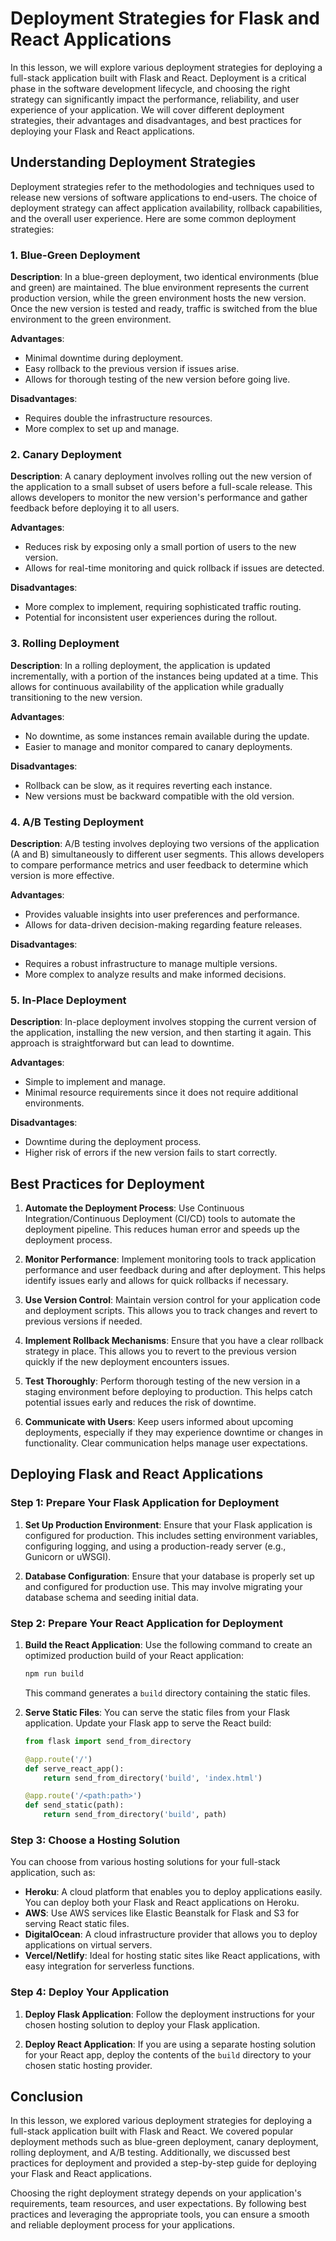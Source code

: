 # Deployment Strategies for Flask and React Applications

In this lesson, we will explore various deployment strategies for deploying a full-stack application built with Flask and React. Deployment is a critical phase in the software development lifecycle, and choosing the right strategy can significantly impact the performance, reliability, and user experience of your application. We will cover different deployment strategies, their advantages and disadvantages, and best practices for deploying your Flask and React applications.

## Understanding Deployment Strategies

Deployment strategies refer to the methodologies and techniques used to release new versions of software applications to end-users. The choice of deployment strategy can affect application availability, rollback capabilities, and the overall user experience. Here are some common deployment strategies:

### 1. Blue-Green Deployment

**Description**: In a blue-green deployment, two identical environments (blue and green) are maintained. The blue environment represents the current production version, while the green environment hosts the new version. Once the new version is tested and ready, traffic is switched from the blue environment to the green environment.

**Advantages**:

- Minimal downtime during deployment.
- Easy rollback to the previous version if issues arise.
- Allows for thorough testing of the new version before going live.

**Disadvantages**:

- Requires double the infrastructure resources.
- More complex to set up and manage.

### 2. Canary Deployment

**Description**: A canary deployment involves rolling out the new version of the application to a small subset of users before a full-scale release. This allows developers to monitor the new version's performance and gather feedback before deploying it to all users.

**Advantages**:

- Reduces risk by exposing only a small portion of users to the new version.
- Allows for real-time monitoring and quick rollback if issues are detected.

**Disadvantages**:

- More complex to implement, requiring sophisticated traffic routing.
- Potential for inconsistent user experiences during the rollout.

### 3. Rolling Deployment

**Description**: In a rolling deployment, the application is updated incrementally, with a portion of the instances being updated at a time. This allows for continuous availability of the application while gradually transitioning to the new version.

**Advantages**:

- No downtime, as some instances remain available during the update.
- Easier to manage and monitor compared to canary deployments.

**Disadvantages**:

- Rollback can be slow, as it requires reverting each instance.
- New versions must be backward compatible with the old version.

### 4. A/B Testing Deployment

**Description**: A/B testing involves deploying two versions of the application (A and B) simultaneously to different user segments. This allows developers to compare performance metrics and user feedback to determine which version is more effective.

**Advantages**:

- Provides valuable insights into user preferences and performance.
- Allows for data-driven decision-making regarding feature releases.

**Disadvantages**:

- Requires a robust infrastructure to manage multiple versions.
- More complex to analyze results and make informed decisions.

### 5. In-Place Deployment

**Description**: In-place deployment involves stopping the current version of the application, installing the new version, and then starting it again. This approach is straightforward but can lead to downtime.

**Advantages**:

- Simple to implement and manage.
- Minimal resource requirements since it does not require additional environments.

**Disadvantages**:

- Downtime during the deployment process.
- Higher risk of errors if the new version fails to start correctly.

## Best Practices for Deployment

1. **Automate the Deployment Process**: Use Continuous Integration/Continuous Deployment (CI/CD) tools to automate the deployment pipeline. This reduces human error and speeds up the deployment process.

2. **Monitor Performance**: Implement monitoring tools to track application performance and user feedback during and after deployment. This helps identify issues early and allows for quick rollbacks if necessary.

3. **Use Version Control**: Maintain version control for your application code and deployment scripts. This allows you to track changes and revert to previous versions if needed.

4. **Implement Rollback Mechanisms**: Ensure that you have a clear rollback strategy in place. This allows you to revert to the previous version quickly if the new deployment encounters issues.

5. **Test Thoroughly**: Perform thorough testing of the new version in a staging environment before deploying to production. This helps catch potential issues early and reduces the risk of downtime.

6. **Communicate with Users**: Keep users informed about upcoming deployments, especially if they may experience downtime or changes in functionality. Clear communication helps manage user expectations.

## Deploying Flask and React Applications

### Step 1: Prepare Your Flask Application for Deployment

1. **Set Up Production Environment**: Ensure that your Flask application is configured for production. This includes setting environment variables, configuring logging, and using a production-ready server (e.g., Gunicorn or uWSGI).

2. **Database Configuration**: Ensure that your database is properly set up and configured for production use. This may involve migrating your database schema and seeding initial data.

### Step 2: Prepare Your React Application for Deployment

1. **Build the React Application**: Use the following command to create an optimized production build of your React application:

   ```bash
   npm run build
   ```

   This command generates a `build` directory containing the static files.

2. **Serve Static Files**: You can serve the static files from your Flask application. Update your Flask app to serve the React build:

   ```python
   from flask import send_from_directory

   @app.route('/')
   def serve_react_app():
       return send_from_directory('build', 'index.html')

   @app.route('/<path:path>')
   def send_static(path):
       return send_from_directory('build', path)
   ```

### Step 3: Choose a Hosting Solution

You can choose from various hosting solutions for your full-stack application, such as:

- **Heroku**: A cloud platform that enables you to deploy applications easily. You can deploy both your Flask and React applications on Heroku.
- **AWS**: Use AWS services like Elastic Beanstalk for Flask and S3 for serving React static files.
- **DigitalOcean**: A cloud infrastructure provider that allows you to deploy applications on virtual servers.
- **Vercel/Netlify**: Ideal for hosting static sites like React applications, with easy integration for serverless functions.

### Step 4: Deploy Your Application

1. **Deploy Flask Application**: Follow the deployment instructions for your chosen hosting solution to deploy your Flask application.

2. **Deploy React Application**: If you are using a separate hosting solution for your React app, deploy the contents of the `build` directory to your chosen static hosting provider.

## Conclusion

In this lesson, we explored various deployment strategies for deploying a full-stack application built with Flask and React. We covered popular deployment methods such as blue-green deployment, canary deployment, rolling deployment, and A/B testing. Additionally, we discussed best practices for deployment and provided a step-by-step guide for deploying your Flask and React applications.

Choosing the right deployment strategy depends on your application's requirements, team resources, and user expectations. By following best practices and leveraging the appropriate tools, you can ensure a smooth and reliable deployment process for your applications.
